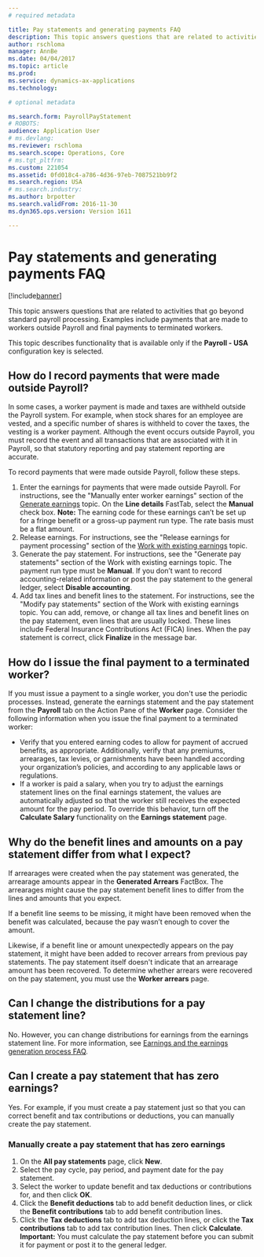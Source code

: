 ```yaml
---
# required metadata

title: Pay statements and generating payments FAQ
description: This topic answers questions that are related to activities that go beyond standard payroll processing. Examples include payments that are made to workers outside Payroll and final payments to terminated workers. 
author: rschloma
manager: AnnBe
ms.date: 04/04/2017
ms.topic: article
ms.prod: 
ms.service: dynamics-ax-applications
ms.technology: 

# optional metadata

ms.search.form: PayrollPayStatement
# ROBOTS: 
audience: Application User
# ms.devlang: 
ms.reviewer: rschloma
ms.search.scope: Operations, Core
# ms.tgt_pltfrm: 
ms.custom: 221054
ms.assetid: 0fd018c4-a786-4d36-97eb-7087521bb9f2
ms.search.region: USA
# ms.search.industry: 
ms.author: brpotter
ms.search.validFrom: 2016-11-30
ms.dyn365.ops.version: Version 1611

---
```


# Pay statements and generating payments FAQ

[!include[banner](../includes/banner.md)]


This topic answers questions that are related to activities that go beyond standard payroll processing. Examples include payments that are made to workers outside Payroll and final payments to terminated workers. 

This topic describes functionality that is available only if the **Payroll - USA** configuration key is selected.

## How do I record payments that were made outside Payroll?
In some cases, a worker payment is made and taxes are withheld outside the Payroll system. For example, when stock shares for an employee are vested, and a specific number of shares is withheld to cover the taxes, the vesting is a worker payment. Although the event occurs outside Payroll, you must record the event and all transactions that are associated with it in Payroll, so that statutory reporting and pay statement reporting are accurate. 

To record payments that were made outside Payroll, follow these steps.

1.  Enter the earnings for payments that were made outside Payroll. For instructions, see the "Manually enter worker earnings" section of the [Generate earnings](noam-usa-generate-earnings.md) topic. On the **Line details** FastTab, select the **Manual** check box. **Note:** The earning code for these earnings can’t be set up for a fringe benefit or a gross-up payment run type. The rate basis must be a flat amount.
2.  Release earnings. For instructions, see the "Release earnings for payment processing" section of the [Work with existing earnings](noam-usa-existing-earnings.md) topic.
3.  Generate the pay statement. For instructions, see the "Generate pay statements" section of the Work with existing earnings topic. The payment run type must be **Manual**. If you don’t want to record accounting-related information or post the pay statement to the general ledger, select **Disable accounting**.
4.  Add tax lines and benefit lines to the statement. For instructions, see the "Modify pay statements" section of the Work with existing earnings topic. You can add, remove, or change all tax lines and benefit lines on the pay statement, even lines that are usually locked. These lines include Federal Insurance Contributions Act (FICA) lines. When the pay statement is correct, click **Finalize** in the message bar.

## How do I issue the final payment to a terminated worker?
If you must issue a payment to a single worker, you don't use the periodic processes. Instead, generate the earnings statement and the pay statement from the **Payroll** tab on the Action Pane of the **Worker** page. Consider the following information when you issue the final payment to a terminated worker:

-   Verify that you entered earning codes to allow for payment of accrued benefits, as appropriate. Additionally, verify that any premiums, arrearages, tax levies, or garnishments have been handled according your organization’s policies, and according to any applicable laws or regulations.
-   If a worker is paid a salary, when you try to adjust the earnings statement lines on the final earnings statement, the values are automatically adjusted so that the worker still receives the expected amount for the pay period. To override this behavior, turn off the **Calculate Salary** functionality on the **Earnings statement** page.

## Why do the benefit lines and amounts on a pay statement differ from what I expect?
If arrearages were created when the pay statement was generated, the arrearage amounts appear in the **Generated Arrears** FactBox. The arrearages might cause the pay statement benefit lines to differ from the lines and amounts that you expect. 

If a benefit line seems to be missing, it might have been removed when the benefit was calculated, because the pay wasn’t enough to cover the amount. 

Likewise, if a benefit line or amount unexpectedly appears on the pay statement, it might have been added to recover arrears from previous pay statements. The pay statement itself doesn't indicate that an arrearage amount has been recovered. To determine whether arrears were recovered on the pay statement, you must use the **Worker arrears** page.

## Can I change the distributions for a pay statement line?
No. However, you can change distributions for earnings from the earnings statement line. For more information, see [Earnings and the earnings generation process FAQ](noam-usa-earnings-generation-process.md).

## Can I create a pay statement that has zero earnings?
Yes. For example, if you must create a pay statement just so that you can correct benefit and tax contributions or deductions, you can manually create the pay statement.

### Manually create a pay statement that has zero earnings

1.  On the **All pay statements** page, click **New**.
2.  Select the pay cycle, pay period, and payment date for the pay statement.
3.  Select the worker to update benefit and tax deductions or contributions for, and then click **OK**.
4.  Click the **Benefit deductions** tab to add benefit deduction lines, or click the **Benefit contributions** tab to add benefit contribution lines.
5.  Click the **Tax deductions** tab to add tax deduction lines, or click the **Tax** **contributions** tab to add tax contribution lines. Then click **Calculate**. **Important:** You must calculate the pay statement before you can submit it for payment or post it to the general ledger.




